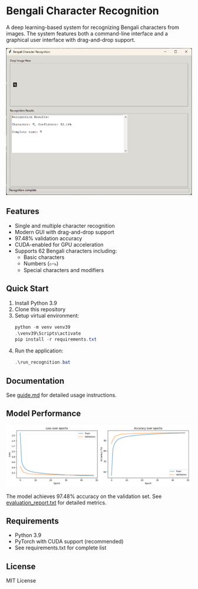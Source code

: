 # Bengali Character Recognition

A deep learning-based system for recognizing Bengali characters from images. The system features both a command-line interface and a graphical user interface with drag-and-drop support.

![GUI Interface](images/gui_interface.png)

## Features

- Single and multiple character recognition
- Modern GUI with drag-and-drop support
- 97.48% validation accuracy
- CUDA-enabled for GPU acceleration
- Supports 62 Bengali characters including:
  - Basic characters
  - Numbers (০-৯)
  - Special characters and modifiers

## Quick Start

1. Install Python 3.9
2. Clone this repository
3. Setup virtual environment:
   ```powershell
   python -m venv venv39
   .\venv39\Scripts\activate
   pip install -r requirements.txt
   ```
4. Run the application:
   ```powershell
   .\run_recognition.bat
   ```

## Documentation

See [guide.md](guide.md) for detailed usage instructions.

## Model Performance

![Training History](images/training_history.png)

The model achieves 97.48% accuracy on the validation set. See [evaluation_report.txt](evaluation_report.txt) for detailed metrics.

## Requirements

- Python 3.9
- PyTorch with CUDA support (recommended)
- See requirements.txt for complete list

## License

MIT License
